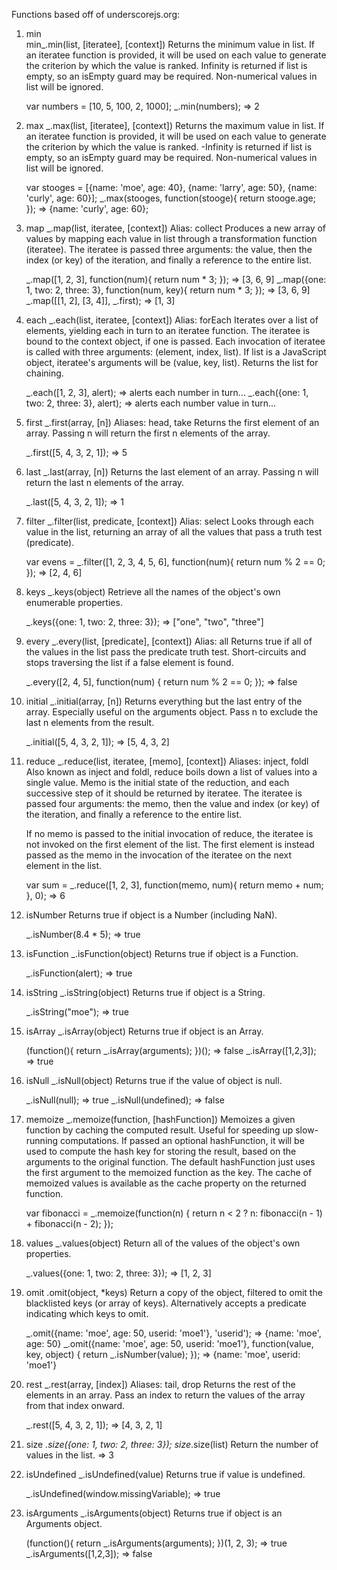 Functions based off of underscorejs.org:

1. min </br>
      min_.min(list, [iteratee], [context]) 
      Returns the minimum value in list. If an iteratee function is provided, it will be used on each value to generate the criterion by which the value is ranked. Infinity is returned if list is empty, so an isEmpty guard may be required. Non-numerical values in list will be ignored.
      
      var numbers = [10, 5, 100, 2, 1000];
      _.min(numbers);
      => 2
2. max 
      _.max(list, [iteratee], [context]) 
      Returns the maximum value in list. If an iteratee function is provided, it will be used on each value to generate the criterion by which the value is ranked. -Infinity is returned if list is empty, so an isEmpty guard may be required. Non-numerical values in list will be ignored.
      
      var stooges = [{name: 'moe', age: 40}, {name: 'larry', age: 50}, {name: 'curly', age: 60}];
      _.max(stooges, function(stooge){ return stooge.age; });
      => {name: 'curly', age: 60};
3. map
      _.map(list, iteratee, [context]) Alias: collect 
      Produces a new array of values by mapping each value in list through a transformation function (iteratee). The iteratee is passed three arguments: the value, then the index (or key) of the iteration, and finally a reference to the entire list.
      
      _.map([1, 2, 3], function(num){ return num * 3; });
      => [3, 6, 9]
      _.map({one: 1, two: 2, three: 3}, function(num, key){ return num * 3; });
      => [3, 6, 9]
      _.map([[1, 2], [3, 4]], _.first);
      => [1, 3]

4. each 
      _.each(list, iteratee, [context]) Alias: forEach 
      Iterates over a list of elements, yielding each in turn to an iteratee function. The iteratee is bound to the context object, if one is passed. Each invocation of iteratee is called with three arguments: (element, index, list). If list is a JavaScript object, iteratee's arguments will be (value, key, list). Returns the list for chaining.
      
      _.each([1, 2, 3], alert);
      => alerts each number in turn...
      _.each({one: 1, two: 2, three: 3}, alert);
      => alerts each number value in turn...

5. first
      _.first(array, [n]) Aliases: head, take 
      Returns the first element of an array. Passing n will return the first n elements of the array.
      
      _.first([5, 4, 3, 2, 1]);
      => 5
6. last
      _.last(array, [n]) 
      Returns the last element of an array. Passing n will return the last n elements of the array.
      
      _.last([5, 4, 3, 2, 1]);
      => 1
7. filter
      _.filter(list, predicate, [context]) Alias: select 
      Looks through each value in the list, returning an array of all the values that pass a truth test (predicate).
      
      var evens = _.filter([1, 2, 3, 4, 5, 6], function(num){ return num % 2 == 0; });
      => [2, 4, 6]
8. keys 
      _.keys(object) 
      Retrieve all the names of the object's own enumerable properties.
      
      _.keys({one: 1, two: 2, three: 3});
      => ["one", "two", "three"]
9. every 
      _.every(list, [predicate], [context]) Alias: all 
      Returns true if all of the values in the list pass the predicate truth test. Short-circuits and stops traversing the list if a false element is found.
      
      _.every([2, 4, 5], function(num) { return num % 2 == 0; });
      => false
10. initial 
      _.initial(array, [n]) 
      Returns everything but the last entry of the array. Especially useful on the arguments object. Pass n to exclude the last n elements from the result.
      
      _.initial([5, 4, 3, 2, 1]);
      => [5, 4, 3, 2]
11. reduce
      _.reduce(list, iteratee, [memo], [context]) Aliases: inject, foldl 
      Also known as inject and foldl, reduce boils down a list of values into a single value. Memo is the initial state of the reduction, and each successive step of it should be returned by iteratee. The iteratee is passed four arguments: the memo, then the value and index (or key) of the iteration, and finally a reference to the entire list.
      
      If no memo is passed to the initial invocation of reduce, the iteratee is not invoked on the first element of the list. The first element is instead passed as the memo in the invocation of the iteratee on the next element in the list.
      
      var sum = _.reduce([1, 2, 3], function(memo, num){ return memo + num; }, 0);
      => 6
12. isNumber
      Returns true if object is a Number (including NaN).

      _.isNumber(8.4 * 5);
      => true
13. isFunction 
      _.isFunction(object) 
      Returns true if object is a Function.

      _.isFunction(alert);
      => true
14. isString
      _.isString(object) 
      Returns true if object is a String.
      
      _.isString("moe");
      => true
15. isArray
      _.isArray(object) 
      Returns true if object is an Array.
      
      (function(){ return _.isArray(arguments); })();
      => false
      _.isArray([1,2,3]);
      => true
16. isNull
      _.isNull(object) 
      Returns true if the value of object is null.
      
      _.isNull(null);
      => true
      _.isNull(undefined);
      => false
17. memoize 
      _.memoize(function, [hashFunction]) 
      Memoizes a given function by caching the computed result. Useful for speeding up slow-running computations. If passed an optional hashFunction, it will be used to compute the hash key for storing the result, based on the arguments to the original function. The default hashFunction just uses the first argument to the memoized function as the key. The cache of memoized values is available as the cache property on the returned function.
      
      var fibonacci = _.memoize(function(n) {
        return n < 2 ? n: fibonacci(n - 1) + fibonacci(n - 2);
      });
18. values
      _.values(object) 
      Return all of the values of the object's own properties.
      
      _.values({one: 1, two: 2, three: 3});
      => [1, 2, 3]

19. omit
      .omit(object, *keys) 
      Return a copy of the object, filtered to omit the blacklisted keys (or array of keys). Alternatively accepts a predicate indicating which keys to omit.
      
      _.omit({name: 'moe', age: 50, userid: 'moe1'}, 'userid');
      => {name: 'moe', age: 50}
      _.omit({name: 'moe', age: 50, userid: 'moe1'}, function(value, key, object) {
        return _.isNumber(value);
      });
      => {name: 'moe', userid: 'moe1'}

20. rest
      _.rest(array, [index]) Aliases: tail, drop 
      Returns the rest of the elements in an array. Pass an index to return the values of the array from that index onward.
      
      _.rest([5, 4, 3, 2, 1]);
      => [4, 3, 2, 1]

21. size
      _.size({one: 1, two: 2, three: 3});
      size_.size(list)  Return the number of values in the list.
      => 3

22. isUndefined
      _.isUndefined(value) 
      Returns true if value is undefined.
      
      _.isUndefined(window.missingVariable);
      => true

23. isArguments
       _.isArguments(object) 
      Returns true if object is an Arguments object.
      
      (function(){ return _.isArguments(arguments); })(1, 2, 3);
      => true
      _.isArguments([1,2,3]);
      => false

